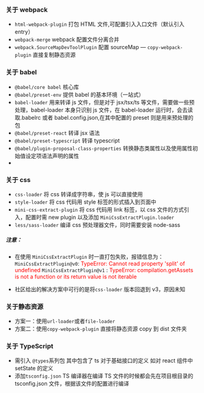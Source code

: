 ### 关于 webpack

-   `html-webpack-plugin` 打包 HTML 文件,可配置引入入口文件（默认引入 entry）
-   `webpack-merge` webpack 配置文件分离合并
-   `webpack.SourceMapDevToolPlugin` 配置 sourceMap
    — `copy-webpack-plugin` 直接复制静态资源

### 关于 babel

-   `@babel/core babel` 核心库
-   `@babel/preset-env` 提供 babel 的基本环境（一站式）
-   `babel-loader` 用来转译 js 文件，但是对于 jsx/tsx/ts 等文件，需要做一些预处理，babel-loader 本身只识别 js 文件，在 babel-loader 运行时，会去读取.babelrc 或者 babel.config.json,在其中配置的 preset 则是用来预处理的包
-   `@babel/preset-react` 转译 jsx 语法
-   `@babel/preset-typescript` 转译 typescript
-   `@babel/plugin-proposal-class-properties` 转换静态类属性以及使用属性初始值设定项语法声明的属性
-

### 关于 css

-   `css-loader` 将 css 转译成字符串，使 js 可以直接使用
-   `style-loader` 将 css 代码用 style 标签的形式插入到页面中
-   `mini-css-extract-plugin` 将 css 代码用 link 标签，以 css 文件的方式引入，配置时需 new plugin 以及添加 `MiniCssExtractPlugin.loader`
-   `less/sass-loader` 编译 css 预处理器文件，同时需要安装 node-sass

##### 注意：

-   在使用 `MiniCssExtractPlugin` 时一直打包失败，报错信息为：
    `MiniCssExtractPlugin@v0`: <font color="red">TypeError: Cannot read property 'split' of undefined</font>
    `MiniCssExtractPlugin@v1` : <font color="red">TypeError: compilation.getAssets is not a function or its return value is not iterable</font>

-   社区给出的解决方案中可行的是将`css-loader` 版本回退到 v3，原因未知

### 关于静态资源

-   方案一：使用`url-loader`或者`file-loader`
-   方案二：使用`copy-webpack-plugin` 直接将静态资源 copy 到 dist 文件夹

### 关于 TypeScript

-   需引入 `@types`系列包 其中包含了 ts 对于基础接口的定义 如对 react 组件中 setState 的定义
-   添加`tsconfig.json` TS 编译器在编译 TS 文件的时候都会先在项目根目录的 tsconfig.json 文件，根据该文件的配置进行编译
